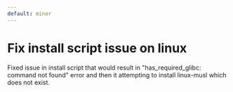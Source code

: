```yaml
---
default: minor
---
```


# Fix install script issue on linux

Fixed issue in install script that would result in "has_required_glibc: command not found" error and then it attempting to install linux-musl which does not exist.
